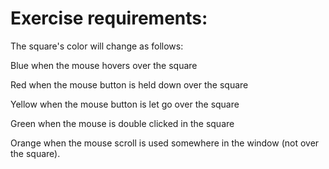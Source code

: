 Exercise requirements: 
======================

The square's color will change as follows:

Blue when the mouse hovers over the square

Red when the mouse button is held down over the square

Yellow when the mouse button is let go over the square

Green when the mouse is double clicked in the square

Orange when the mouse scroll is used somewhere in the window (not over the square).